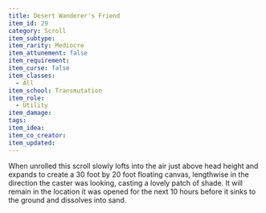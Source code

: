 ```yaml
---
title: Desert Wanderer's Friend
item_id: 29
category: Scroll
item_subtype:
item_rarity: Mediocre
item_attunement: false
item_requirement:
item_curse: false
item_classes:
  - All
item_school: Transmutation
item_role:
  - Utility
item_damage:
tags:
item_idea:
item_co_creator:
item_updated:
---
```


When unrolled this scroll slowly lofts into the air just above head height and expands to create a 30 foot by 20 foot floating canvas, lengthwise in the direction the caster was looking, casting a lovely patch of shade. It will remain in the location it was opened for the next 10 hours before it sinks to the ground and dissolves into sand.
